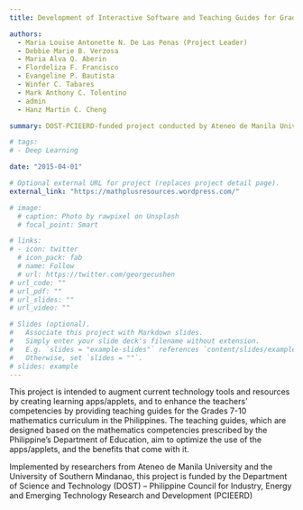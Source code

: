 ```yaml
---
title: Development of Interactive Software and Teaching Guides for Grade 7 to 10 Mathematics

authors:
  - Maria Louise Antonette N. De Las Penas (Project Leader)
  - Debbie Marie B. Verzosa
  - Maria Alva Q. Aberin
  - Flordeliza F. Francisco
  - Evangeline P. Bautista
  - Winfer C. Tabares
  - Mark Anthony C. Tolentino
  - admin
  - Hanz Martin C. Cheng

summary: DOST-PCIEERD-funded project conducted by Ateneo de Manila University. Commenced 1 April 2015, ended 31 January 2018.

# tags:
# - Deep Learning

date: "2015-04-01"

# Optional external URL for project (replaces project detail page).
external_link: "https://mathplusresources.wordpress.com/"

# image:
  # caption: Photo by rawpixel on Unsplash
  # focal_point: Smart

# links:
# - icon: twitter
  # icon_pack: fab
  # name: Follow
  # url: https://twitter.com/georgecushen
# url_code: ""
# url_pdf: ""
# url_slides: ""
# url_video: ""

# Slides (optional).
#   Associate this project with Markdown slides.
#   Simply enter your slide deck's filename without extension.
#   E.g. `slides = "example-slides"` references `content/slides/example-slides.md`.
#   Otherwise, set `slides = ""`.
# slides: example
---
```


This project is intended to augment current technology tools and resources by creating learning apps/applets, and to enhance the teachers’ competencies by providing teaching guides for the Grades 7-10 mathematics curriculum in the Philippines. The teaching guides, which are designed based on the mathematics competencies prescribed by the Philippine’s Department of Education, aim to optimize the use of the apps/applets, and the benefits that come with it.

Implemented by researchers from Ateneo de Manila University and the University of Southern Mindanao, this project is funded by the Department of Science and Technology (DOST) – Philippine Council for Industry, Energy and Emerging Technology Research and Development (PCIEERD) 
